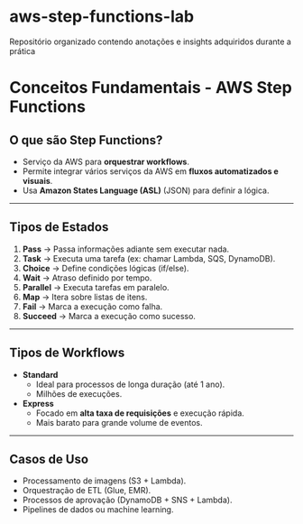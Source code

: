# aws-step-functions-lab
 Repositório organizado contendo anotações e insights adquiridos durante a prática
# Conceitos Fundamentais - AWS Step Functions

## O que são Step Functions?
- Serviço da AWS para **orquestrar workflows**.  
- Permite integrar vários serviços da AWS em **fluxos automatizados e visuais**.  
- Usa **Amazon States Language (ASL)** (JSON) para definir a lógica.

---

## Tipos de Estados
1. **Pass** → Passa informações adiante sem executar nada.  
2. **Task** → Executa uma tarefa (ex: chamar Lambda, SQS, DynamoDB).  
3. **Choice** → Define condições lógicas (if/else).  
4. **Wait** → Atraso definido por tempo.  
5. **Parallel** → Executa tarefas em paralelo.  
6. **Map** → Itera sobre listas de itens.  
7. **Fail** → Marca a execução como falha.  
8. **Succeed** → Marca a execução como sucesso.

---

## Tipos de Workflows
- **Standard**  
  - Ideal para processos de longa duração (até 1 ano).  
  - Milhões de execuções.  
- **Express**  
  - Focado em **alta taxa de requisições** e execução rápida.  
  - Mais barato para grande volume de eventos.

---

## Casos de Uso
- Processamento de imagens (S3 + Lambda).  
- Orquestração de ETL (Glue, EMR).  
- Processos de aprovação (DynamoDB + SNS + Lambda).  
- Pipelines de dados ou machine learning.  
